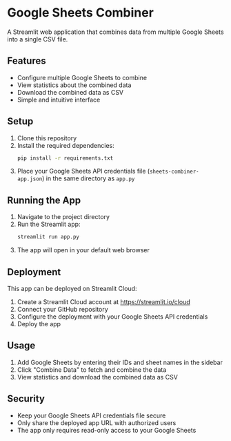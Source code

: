# Google Sheets Combiner

A Streamlit web application that combines data from multiple Google Sheets into a single CSV file.

## Features

- Configure multiple Google Sheets to combine
- View statistics about the combined data
- Download the combined data as CSV
- Simple and intuitive interface

## Setup

1. Clone this repository
2. Install the required dependencies:
   ```bash
   pip install -r requirements.txt
   ```
3. Place your Google Sheets API credentials file (`sheets-combiner-app.json`) in the same directory as `app.py`

## Running the App

1. Navigate to the project directory
2. Run the Streamlit app:
   ```bash
   streamlit run app.py
   ```
3. The app will open in your default web browser

## Deployment

This app can be deployed on Streamlit Cloud:

1. Create a Streamlit Cloud account at https://streamlit.io/cloud
2. Connect your GitHub repository
3. Configure the deployment with your Google Sheets API credentials
4. Deploy the app

## Usage

1. Add Google Sheets by entering their IDs and sheet names in the sidebar
2. Click "Combine Data" to fetch and combine the data
3. View statistics and download the combined data as CSV

## Security

- Keep your Google Sheets API credentials file secure
- Only share the deployed app URL with authorized users
- The app only requires read-only access to your Google Sheets